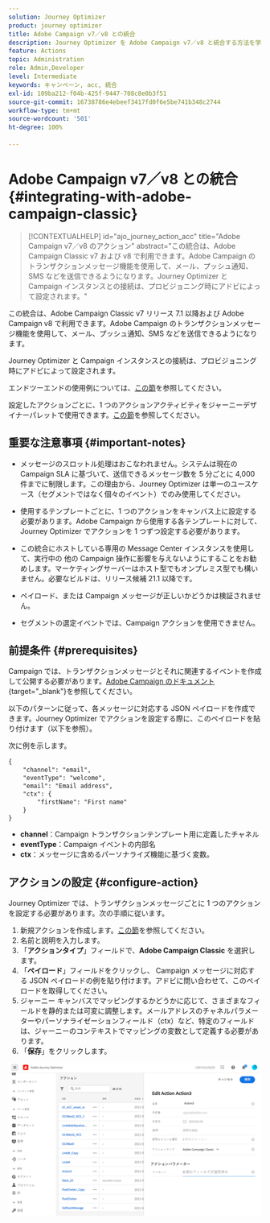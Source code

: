 ```yaml
---
solution: Journey Optimizer
product: journey optimizer
title: Adobe Campaign v7／v8 との統合
description: Journey Optimizer を Adobe Campaign v7／v8 と統合する方法を学ぶ
feature: Actions
topic: Administration
role: Admin,Developer
level: Intermediate
keywords: キャンペーン, acc, 統合
exl-id: 109ba212-f04b-425f-9447-708c8e0b3f51
source-git-commit: 16738786e4ebeef3417fd0f6e5be741b348c2744
workflow-type: tm+mt
source-wordcount: '501'
ht-degree: 100%

---
```


# Adobe Campaign v7／v8 との統合 {#integrating-with-adobe-campaign-classic}

>[!CONTEXTUALHELP]
>id="ajo_journey_action_acc"
>title="Adobe Campaign v7／v8 のアクション"
>abstract="この統合は、Adobe Campaign Classic v7 および v8 で利用できます。Adobe Campaign のトランザクションメッセージ機能を使用して、メール、プッシュ通知、SMS などを送信できるようになります。Journey Optimizer と Campaign インスタンスとの接続は、プロビジョニング時にアドビによって設定されます。"

この統合は、Adobe Campaign Classic v7 リリース 7.1 以降および Adobe Campaign v8 で利用できます。Adobe Campaign のトランザクションメッセージ機能を使用して、メール、プッシュ通知、SMS などを送信できるようになります。

Journey Optimizer と Campaign インスタンスとの接続は、プロビジョニング時にアドビによって設定されます。

エンドツーエンドの使用例については、[この節](../building-journeys/ajo-ac.md)を参照してください。

設定したアクションごとに、1 つのアクションアクティビティをジャーニーデザイナーパレットで使用できます。[この節](../building-journeys/using-adobe-campaign-classic.md)を参照してください。

## 重要な注意事項 {#important-notes}

* メッセージのスロットル処理はおこなわれません。システムは現在の Campaign SLA に基づいて、送信できるメッセージ数を 5 分ごとに 4,000 件までに制限します。この理由から、Journey Optimizer は単一のユースケース（セグメントではなく個々のイベント）でのみ使用してください。

* 使用するテンプレートごとに、1 つのアクションをキャンバス上に設定する必要があります。Adobe Campaign から使用する各テンプレートに対して、Journey Optimizer でアクションを 1 つずつ設定する必要があります。

* この統合にホストしている専用の Message Center インスタンスを使用して、実行中の 他の Campaign 操作に影響を与えないようにすることをお勧めします。マーケティングサーバーはホスト型でもオンプレミス型でも構いません。必要なビルドは、リリース候補 21.1 以降です。

* ペイロード、または Campaign メッセージが正しいかどうかは検証されません。

* セグメントの選定イベントでは、Campaign アクションを使用できません。


## 前提条件 {#prerequisites}

Campaign では、トランザクションメッセージとそれに関連するイベントを作成して公開する必要があります。[Adobe Campaign のドキュメント](https://experienceleague.adobe.com/docs/campaign-classic/using/transactional-messaging/introduction/about-transactional-messaging.html?lang=ja#transactional-messaging){target="_blank"}を参照してください。

以下のパターンに従って、各メッセージに対応する JSON ペイロードを作成できます。Journey Optimizer でアクションを設定する際に、このペイロードを貼り付けます（以下を参照）。

次に例を示します。

```
{
    "channel": "email",
    "eventType": "welcome",
    "email": "Email address",
    "ctx": {
        "firstName": "First name"
    }
}
```

* **channel**：Campaign トランザクションテンプレート用に定義したチャネル
* **eventType**：Campaign イベントの内部名
* **ctx**：メッセージに含めるパーソナライズ機能に基づく変数。

## アクションの設定 {#configure-action}

Journey Optimizer では、トランザクションメッセージごとに 1 つのアクションを設定する必要があります。次の手順に従います。

1. 新規アクションを作成します。[この節](../action/action.md)を参照してください。
1. 名前と説明を入力します。
1. 「**アクションタイプ**」フィールドで、**Adobe Campaign Classic** を選択します。
1. 「**ペイロード**」フィールドをクリックし、 Campaign メッセージに対応する JSON ペイロードの例を貼り付けます。アドビに問い合わせて、このペイロードを取得してください。 
1. ジャーニー キャンバスでマッピングするかどうかに応じて、さまざまなフィールドを静的または可変に調整します。メールアドレスのチャネルパラメーターやパーソナライゼーションフィールド（ctx）など、特定のフィールドは、ジャーニーのコンテキストでマッピングの変数として定義する必要があります。
1. 「**保存**」をクリックします。

![](assets/accintegration1.png)

